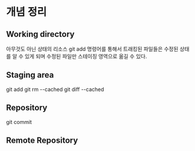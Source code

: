 # 개념 정리

## Working directory
아무것도 아닌 상태의 리소스
git add 명령어를 통해서 트래킹된 파일들은
수정된 상태를 알 수 있게 되며 수정된 파일만 스테이징 영역으로 옮길 수 있다. 

## Staging area
git add
git rm --cached
git diff --cached

## Repository
git commit


## Remote Repository